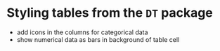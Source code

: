 # Styling tables from the `DT` package

* add icons in the columns for categorical data
* show numerical data as bars in background of table cell
